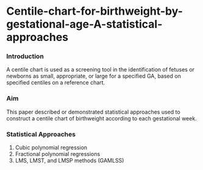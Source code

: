 # Centile-chart-for-birthweight-by-gestational-age-A-statistical-approaches
### Introduction
A centile chart is used as a screening tool in the identification of fetuses or newborns as small, appropriate, or large for a specified GA, based on specified centiles on a reference chart.  

### Aim
This paper described or demonstrated statistical approaches used to construct a centile chart of birthweight according to each gestational week.

### Statistical Approaches
1. Cubic polynomial regression
2. Fractional polynomial regressions
3. LMS, LMST, and LMSP methods (GAMLSS)
